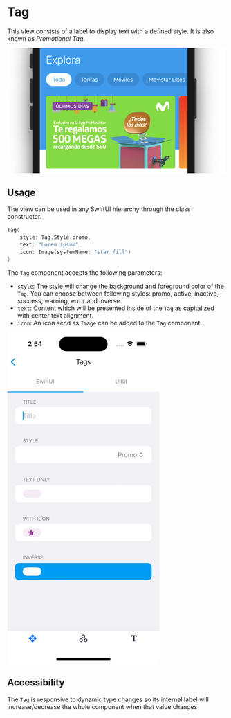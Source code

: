 # Tag

This view consists of a label to display text with a defined style. It is also known as _Promotional Tag_.

![tag-sample](./docs/images/tag-sample.png)

## Usage

The view can be used in any SwiftUI hierarchy through the class constructor.

```swift
Tag(
    style: Tag.Style.promo,
    text: "Lorem ipsum",
    icon: Image(systemName: "star.fill")
)
```

The `Tag` component accepts the following parameters:
- `style`: The style will change the background and foreground color of the `Tag`. You can choose between following styles: promo, active, inactive, success, warning, error and inverse.
- `text`: Content which will be presented inside of the `Tag` as capitalized with center text alignment.
- `icon`: An icon send as `Image` can be added to the `Tag` component.

![tag-example-app](./docs/images/tag-example-app.gif)

## Accessibility

The `Tag` is responsive to dynamic type changes so its internal label will increase/decrease the whole component when that value changes.
